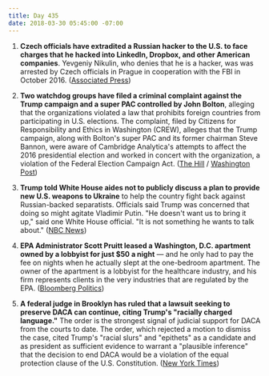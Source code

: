 ```yaml
---
title: Day 435
date: 2018-03-30 05:45:00 -07:00
---
```


1. **Czech officials have extradited a Russian hacker to the U.S. to face charges that he hacked into LinkedIn, Dropbox, and other American companies**. Yevgeniy Nikulin, who denies that he is a hacker, was was arrested by Czech officials in Prague in cooperation with the FBI in October 2016. ([Associated Press](https://apnews.com/679eafa69f744e13a40243063999cbfe))

2. **Two watchdog groups have filed a criminal complaint against the Trump campaign and a super PAC controlled by John Bolton**, alleging that the organizations violated a law that prohibits foreign countries from participating in U.S. elections. The complaint, filed by Citizens for Responsibility and Ethics in Washington (CREW), alleges that the Trump campaign, along with Bolton's super PAC and its former chairman Steve Bannon, were aware of  Cambridge Analytica's attempts to affect the 2016 presidential election and worked in concert with the organization, a violation of the Federal Election Campaign Act. ([The Hill](http://thehill.com/homenews/news/380966-crew-files-criminal-complaint-against-trump-campaign-cambridge-analytica-and) / [Washington Post](https://www.washingtonpost.com/politics/cambridge-analyticas-work-for-trump-campaign-bolton-pac-prompt-complaints-to-doj/2018/03/29/0eb11424-3368-11e8-94fa-32d48460b955_story.html?utm_term=.6d030d2f55c8))

3. **Trump told White House aides not to publicly discuss a plan to provide new U.S. weapons to Ukraine** to help the country fight back against Russian-backed separatists. Officials said Trump was concerned that doing so might agitate Vladimir Putin. "He doesn't want us to bring it up," said one White House official. "It is not something he wants to talk about." ([NBC News](https://www.nbcnews.com/politics/donald-trump/trump-tells-aides-not-talk-publicly-about-russia-policy-moves-n861256))

4. **EPA Administrator Scott Pruitt leased a Washington, D.C. apartment owned by a lobbyist for just $50 a night** — and he only had to pay the fee on nights when he actually slept at the one-bedroom apartment. The owner of the apartment is a lobbyist for the healthcare industry, and his firm represents clients in the very industries that are regulated by the EPA. ([Bloomberg Politics](https://www.bloomberg.com/news/articles/2018-03-30/epa-chief-s-50-a-night-rental-said-to-raise-white-house-angst))

5. **A federal judge in Brooklyn has ruled that a lawsuit seeking to preserve DACA can continue, citing Trump's "racially charged language."** The order is the strongest signal of judicial support for DACA from the courts to date. The order, which rejected a motion to dismiss the case, cited Trump's "racial slurs" and "epithets" as a candidate and as president as sufficient evidence to warrant a "plausible inference" that the decision to end DACA would be a violation of the equal protection clause of the U.S. Constitution. ([New York Times](https://www.nytimes.com/2018/03/29/nyregion/daca-lawsuit-trump-brooklyn.html))